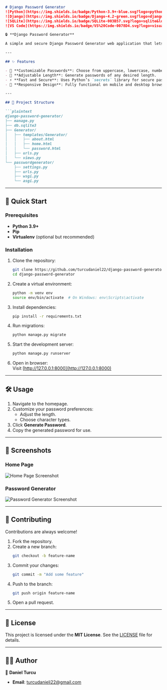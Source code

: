 ```markdown
# Django Password Generator  
![Python](https://img.shields.io/badge/Python-3.9+-blue.svg?logo=python&logoColor=white)  
![Django](https://img.shields.io/badge/Django-4.2-green.svg?logo=django&logoColor=white)  
![SQLite](https://img.shields.io/badge/SQLite-003B57.svg?logo=sqlite&logoColor=white)  
![VS Code](https://img.shields.io/badge/VS%20Code-0078D4.svg?logo=visual-studio-code&logoColor=white)  

🔒 **Django Password Generator**  

A simple and secure Django Password Generator web application that lets users create customizable passwords for better online security.

---

## ✨ Features  

- 🔑 **Customizable Passwords**: Choose from uppercase, lowercase, numbers, and symbols.  
- 📏 **Adjustable Length**: Generate passwords of any desired length.  
- ⚡ **Fast and Secure**: Uses Python’s `secrets` library for secure password generation.  
- 📱 **Responsive Design**: Fully functional on mobile and desktop browsers.  

---

## 📂 Project Structure  

```plaintext
django-password-generator/
├── manage.py
├── db.sqlite3
├── Generator/
│   ├── templates/Generator/
│   │   ├── about.html
│   │   ├── home.html
│   │   └── password.html
│   ├── urls.py
│   └── views.py
└── passwordgenerator/
    ├── settings.py
    ├── urls.py
    ├── wsgi.py
    └── asgi.py
```

---

## 🚀 Quick Start  

### Prerequisites  

- **Python 3.9+**  
- **Pip**  
- **Virtualenv** (optional but recommended)  

### Installation  

1. Clone the repository:  
   ```bash
   git clone https://github.com/turcudaniel22/django-password-generator.git
   cd django-password-generator
   ```

2. Create a virtual environment:  
   ```bash
   python -m venv env
   source env/bin/activate  # On Windows: env\Scripts\activate
   ```

3. Install dependencies:  
   ```bash
   pip install -r requirements.txt
   ```

4. Run migrations:  
   ```bash
   python manage.py migrate
   ```

5. Start the development server:  
   ```bash
   python manage.py runserver
   ```

6. Open in browser:  
   Visit [http://127.0.0.1:8000](http://127.0.0.1:8000)

---

## 🛠 Usage  

1. Navigate to the homepage.  
2. Customize your password preferences:  
   - Adjust the length.  
   - Choose character types.  
3. Click **Generate Password**.  
4. Copy the generated password for use.  

---

## 📸 Screenshots  

### Home Page  
![Home Page Screenshot](link-to-homepage-screenshot)  

### Password Generator  
![Password Generator Screenshot](link-to-generator-screenshot)  

---

## 🤝 Contributing  

Contributions are always welcome!  

1. Fork the repository.  
2. Create a new branch:  
   ```bash
   git checkout -b feature-name
   ```  
3. Commit your changes:  
   ```bash
   git commit -m "Add some feature"
   ```  
4. Push to the branch:  
   ```bash
   git push origin feature-name
   ```  
5. Open a pull request.  

---

## 📄 License  

This project is licensed under the **MIT License**. See the [LICENSE](LICENSE) file for details.  

---

## 🧑‍💻 Author  

👤 **Daniel Turcu**  
- **Email**: [turcudanieli22@gmail.com](mailto:turcudanieli22@gmail.com)  
```


